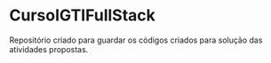 # CursoIGTIFullStack
Repositório criado para guardar os códigos criados para solução das atividades propostas. 
